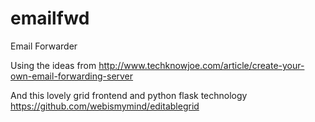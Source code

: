 # emailfwd
Email Forwarder

Using the ideas from
http://www.techknowjoe.com/article/create-your-own-email-forwarding-server

And this lovely grid frontend and python flask technology
https://github.com/webismymind/editablegrid
